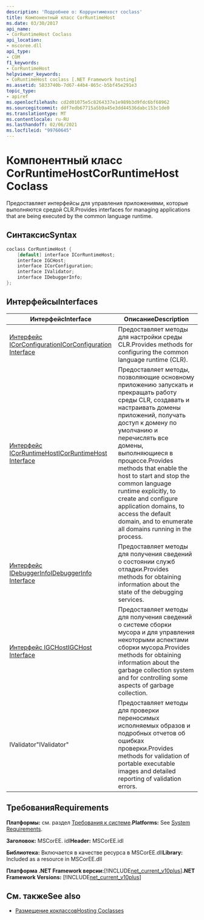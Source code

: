 ```yaml
---
description: 'Подробнее о: Коррунтимехост coclass'
title: Компонентный класс CorRuntimeHost
ms.date: 03/30/2017
api_name:
- CorRuntimeHost Coclass
api_location:
- mscoree.dll
api_type:
- COM
f1_keywords:
- CorRuntimeHost
helpviewer_keywords:
- CoRuntimeHost coclass [.NET Framework hosting]
ms.assetid: 5833740b-7d67-44b4-865c-b5bf45e291e3
topic_type:
- apiref
ms.openlocfilehash: cd2d01075e5c8264337e1e989b3d9fdc6bf68962
ms.sourcegitcommit: ddf7edb67715a5b9a45e3dd44536dabc153c1de0
ms.translationtype: MT
ms.contentlocale: ru-RU
ms.lasthandoff: 02/06/2021
ms.locfileid: "99760645"
---
```

# <a name="corruntimehost-coclass"></a><span data-ttu-id="fa174-103">Компонентный класс CorRuntimeHost</span><span class="sxs-lookup"><span data-stu-id="fa174-103">CorRuntimeHost Coclass</span></span>

<span data-ttu-id="fa174-104">Предоставляет интерфейсы для управления приложениями, которые выполняются средой CLR.</span><span class="sxs-lookup"><span data-stu-id="fa174-104">Provides interfaces for managing applications that are being executed by the common language runtime.</span></span>  
  
## <a name="syntax"></a><span data-ttu-id="fa174-105">Синтаксис</span><span class="sxs-lookup"><span data-stu-id="fa174-105">Syntax</span></span>  
  
```cpp  
coclass CorRuntimeHost {  
    [default] interface ICorRuntimeHost;  
    interface IGCHost;  
    interface ICorConfiguration;  
    interface IValidator;  
    interface IDebuggerInfo;  
};  
```  
  
## <a name="interfaces"></a><span data-ttu-id="fa174-106">Интерфейсы</span><span class="sxs-lookup"><span data-stu-id="fa174-106">Interfaces</span></span>  
  
|<span data-ttu-id="fa174-107">Интерфейс</span><span class="sxs-lookup"><span data-stu-id="fa174-107">Interface</span></span>|<span data-ttu-id="fa174-108">Описание</span><span class="sxs-lookup"><span data-stu-id="fa174-108">Description</span></span>|  
|---------------|-----------------|  
|[<span data-ttu-id="fa174-109">Интерфейс ICorConfiguration</span><span class="sxs-lookup"><span data-stu-id="fa174-109">ICorConfiguration Interface</span></span>](icorconfiguration-interface.md)|<span data-ttu-id="fa174-110">Предоставляет методы для настройки среды CLR.</span><span class="sxs-lookup"><span data-stu-id="fa174-110">Provides methods for configuring the common language runtime (CLR).</span></span>|  
|[<span data-ttu-id="fa174-111">Интерфейс ICorRuntimeHost</span><span class="sxs-lookup"><span data-stu-id="fa174-111">ICorRuntimeHost Interface</span></span>](icorruntimehost-interface.md)|<span data-ttu-id="fa174-112">Предоставляет методы, позволяющие основному приложению запускать и прекращать работу среды CLR, создавать и настраивать домены приложений, получать доступ к домену по умолчанию и перечислять все домены, выполняющиеся в процессе.</span><span class="sxs-lookup"><span data-stu-id="fa174-112">Provides methods that enable the host to start and stop the common language runtime explicitly, to create and configure application domains, to access the default domain, and to enumerate all domains running in the process.</span></span>|  
|[<span data-ttu-id="fa174-113">Интерфейс IDebuggerInfo</span><span class="sxs-lookup"><span data-stu-id="fa174-113">IDebuggerInfo Interface</span></span>](idebuggerinfo-interface.md)|<span data-ttu-id="fa174-114">Предоставляет методы для получения сведений о состоянии служб отладки.</span><span class="sxs-lookup"><span data-stu-id="fa174-114">Provides methods for obtaining information about the state of the debugging services.</span></span>|  
|[<span data-ttu-id="fa174-115">Интерфейс IGCHost</span><span class="sxs-lookup"><span data-stu-id="fa174-115">IGCHost Interface</span></span>](igchost-interface.md)|<span data-ttu-id="fa174-116">Предоставляет методы для получения сведений о системе сборки мусора и для управления некоторыми аспектами сборки мусора.</span><span class="sxs-lookup"><span data-stu-id="fa174-116">Provides methods for obtaining information about the garbage collection system and for controlling some aspects of garbage collection.</span></span>|  
|<span data-ttu-id="fa174-117">IValidator</span><span class="sxs-lookup"><span data-stu-id="fa174-117">"IValidator"</span></span>|<span data-ttu-id="fa174-118">Предоставляет методы для проверки переносимых исполняемых образов и подробных отчетов об ошибках проверки.</span><span class="sxs-lookup"><span data-stu-id="fa174-118">Provides methods for validation of portable executable images and detailed reporting of validation errors.</span></span>|  
  
## <a name="requirements"></a><span data-ttu-id="fa174-119">Требования</span><span class="sxs-lookup"><span data-stu-id="fa174-119">Requirements</span></span>  

 <span data-ttu-id="fa174-120">**Платформы:** см. раздел [Требования к системе](../../get-started/system-requirements.md).</span><span class="sxs-lookup"><span data-stu-id="fa174-120">**Platforms:** See [System Requirements](../../get-started/system-requirements.md).</span></span>  
  
 <span data-ttu-id="fa174-121">**Заголовок:** MSCorEE. idl</span><span class="sxs-lookup"><span data-stu-id="fa174-121">**Header:** MSCorEE.idl</span></span>  
  
 <span data-ttu-id="fa174-122">**Библиотека:** Включается в качестве ресурса в MSCorEE.dll</span><span class="sxs-lookup"><span data-stu-id="fa174-122">**Library:** Included as a resource in MSCorEE.dll</span></span>  
  
 <span data-ttu-id="fa174-123">**Платформа .NET Framework версии:**[!INCLUDE[net_current_v10plus](../../../../includes/net-current-v10plus-md.md)]</span><span class="sxs-lookup"><span data-stu-id="fa174-123">**.NET Framework Versions:** [!INCLUDE[net_current_v10plus](../../../../includes/net-current-v10plus-md.md)]</span></span>  
  
## <a name="see-also"></a><span data-ttu-id="fa174-124">См. также</span><span class="sxs-lookup"><span data-stu-id="fa174-124">See also</span></span>

- [<span data-ttu-id="fa174-125">Размещение коклассов</span><span class="sxs-lookup"><span data-stu-id="fa174-125">Hosting Coclasses</span></span>](hosting-coclasses.md)
